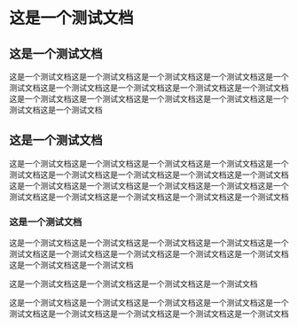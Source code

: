 # 这是一个测试文档
## 这是一个测试文档
这是一个测试文档这是一个测试文档这是一个测试文档这是一个测试文档这是一个测试文档这是一个测试文档这是一个测试文档这是一个测试文档这是一个测试文档这是一个测试文档这是一个测试文档这是一个测试文档这是一个测试文档这是一个测试文档这是一个测试文档

## 这是一个测试文档
这是一个测试文档这是一个测试文档这是一个测试文档这是一个测试文档这是一个测试文档这是一个测试文档这是一个测试文档这是一个测试文档这是一个测试文档这是一个测试文档这是一个测试文档这是一个测试文档这是一个测试文档这是一个测试文档这是一个测试文档这是一个测试文档这是一个测试文档这是一个测试文档

### 这是一个测试文档
这是一个测试文档这是一个测试文档这是一个测试文档这是一个测试文档这是一个测试文档这是一个测试文档这是一个测试文档这是一个测试文档这是一个测试文档这是一个测试文档这是一个测试文档

这是一个测试文档这是一个测试文档这是一个测试文档这是一个测试文档

这是一个测试文档这是一个测试文档这是一个测试文档这是一个测试文档这是一个测试文档这是一个测试文档这是一个测试文档这是一个测试文档这是一个测试文档
